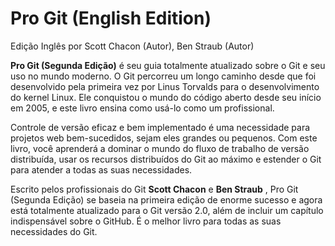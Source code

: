 # Pro Git (English Edition)
Edição Inglês  por Scott Chacon (Autor), Ben Straub (Autor)

**Pro Git (Segunda Edição)** é seu guia totalmente atualizado sobre o Git e seu uso no mundo moderno. O Git percorreu um longo caminho desde que foi desenvolvido pela primeira vez por Linus Torvalds para o desenvolvimento do kernel Linux. Ele conquistou o mundo do código aberto desde seu início em 2005, e este livro ensina como usá-lo como um profissional.

Controle de versão eficaz e bem implementado é uma necessidade para projetos web bem-sucedidos, sejam eles grandes ou pequenos. Com este livro, você aprenderá a dominar o mundo do fluxo de trabalho de versão distribuída, usar os recursos distribuídos do Git ao máximo e estender o Git para atender a todas as suas necessidades.

Escrito pelos profissionais do Git **Scott Chacon** e **Ben Straub** , Pro Git (Segunda Edição) se baseia na primeira edição de enorme sucesso e agora está totalmente atualizado para o Git versão 2.0, além de incluir um capítulo indispensável sobre o GitHub. É o melhor livro para todas as suas necessidades do Git.
